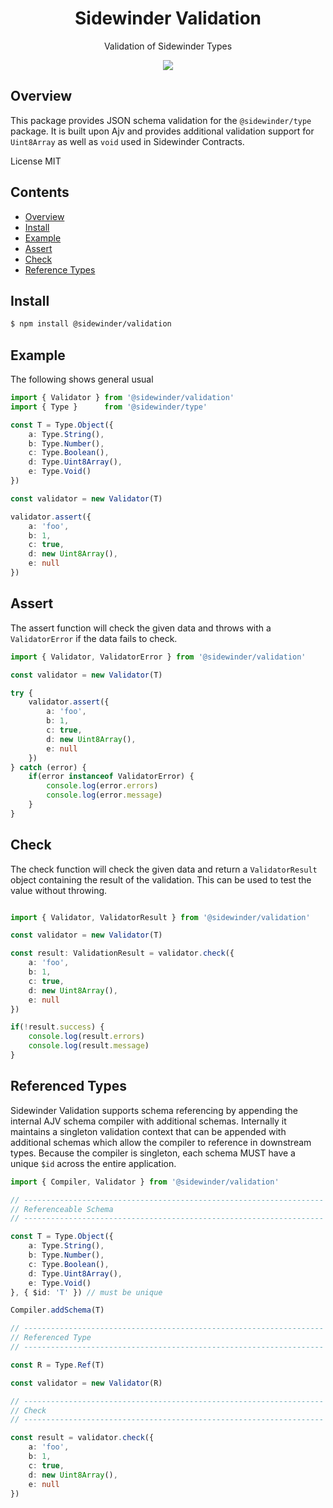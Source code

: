 <div align='center'>

<h1>Sidewinder Validation</h1>

<p>Validation of Sidewinder Types</p>

[<img src="https://img.shields.io/npm/v/@sidewinder/validation?label=%40sidewinder%2Fvalidation">](https://www.npmjs.com/package/@sidewinder/validation)

</div>

## Overview

This package provides JSON schema validation for the `@sidewinder/type` package. It is built upon Ajv and provides additional validation support for `Uint8Array` as well as `void` used in Sidewinder Contracts.

License MIT

## Contents

- [Overview](#Overview)
- [Install](#Install)
- [Example](#Example)
- [Assert](#Assert)
- [Check](#Check)
- [Reference Types](#Reference-Types)

## Install

```bash
$ npm install @sidewinder/validation
```

## Example

The following shows general usual

```typescript
import { Validator } from '@sidewinder/validation'
import { Type }      from '@sidewinder/type'

const T = Type.Object({
    a: Type.String(),
    b: Type.Number(),
    c: Type.Boolean(),
    d: Type.Uint8Array(),
    e: Type.Void()
})

const validator = new Validator(T)

validator.assert({
    a: 'foo',
    b: 1,
    c: true,
    d: new Uint8Array(),
    e: null
})

```

## Assert

The assert function will check the given data and throws with a `ValidatorError` if the data fails to check.

```typescript
import { Validator, ValidatorError } from '@sidewinder/validation'

const validator = new Validator(T)

try {
    validator.assert({
        a: 'foo',
        b: 1,
        c: true,
        d: new Uint8Array(),
        e: null
    })
} catch (error) {
    if(error instanceof ValidatorError) {
        console.log(error.errors)
        console.log(error.message)
    } 
}

```

## Check

The check function will check the given data and return a `ValidatorResult` object containing the result of the validation. This can be used
to test the value without throwing.

```typescript

import { Validator, ValidatorResult } from '@sidewinder/validation'

const validator = new Validator(T)

const result: ValidationResult = validator.check({
    a: 'foo',
    b: 1,
    c: true,
    d: new Uint8Array(),
    e: null
})

if(!result.success) {
    console.log(result.errors)
    console.log(result.message)
}
```

<a name="Reference-Types"></a>

## Referenced Types

Sidewinder Validation supports schema referencing by appending the internal AJV schema compiler with additional schemas. Internally it maintains a singleton validation context that can be appended with additional schemas which allow the compiler to reference in downstream types. Because the compiler is singleton, each schema MUST have a unique `$id` across the entire application.

```typescript
import { Compiler, Validator } from '@sidewinder/validation'

// -------------------------------------------------------------------
// Referenceable Schema
// -------------------------------------------------------------------

const T = Type.Object({
    a: Type.String(),
    b: Type.Number(),
    c: Type.Boolean(),
    d: Type.Uint8Array(),
    e: Type.Void()
}, { $id: 'T' }) // must be unique

Compiler.addSchema(T)

// -------------------------------------------------------------------
// Referenced Type
// -------------------------------------------------------------------

const R = Type.Ref(T)

const validator = new Validator(R)

// -------------------------------------------------------------------
// Check
// -------------------------------------------------------------------

const result = validator.check({
    a: 'foo',
    b: 1,
    c: true,
    d: new Uint8Array(),
    e: null
})

```